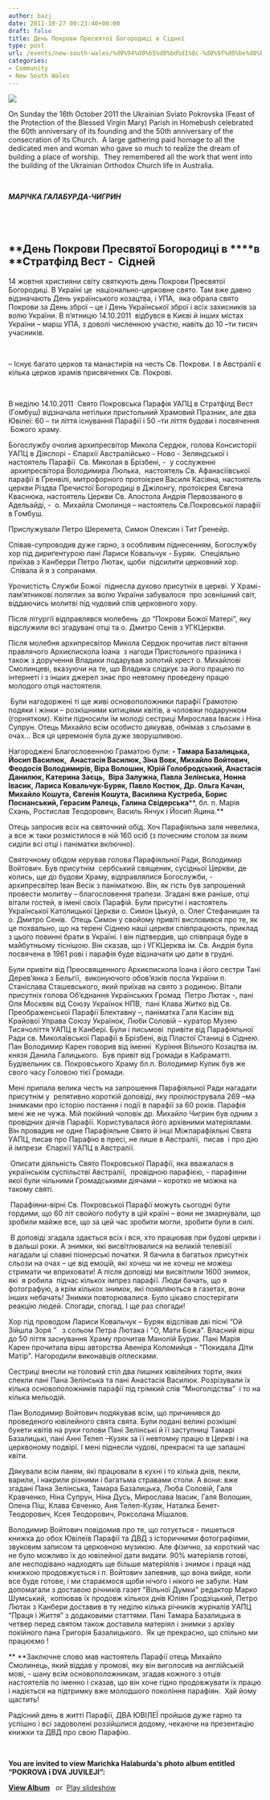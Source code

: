 ```yaml
---
author: bazj
date: 2011-10-27 00:23:40+00:00
draft: false
title: День Покрови Пресвятої Богородиці в Сіднеї
type: post
url: /events/new-south-wales/%d0%94%d0%b5%d0%bd%d1%8c-%d0%9f%d0%be%d0%ba%d1%80%d0%be%d0%b2%d0%b8-%d0%9f%d1%80%d0%b5%d1%81%d0%b2%d1%8f%d1%82%d0%be%d1%97-%d0%91%d0%be%d0%b3%d0%be%d1%80%d0%be%d0%b4%d0%b8%d1%86%d1%96-%d0%b2-%d0%a1/
categories:
- Community
- New South Wales
---
```


[![](http://www.ozeukes.com/wp-content/uploads/2011/10/brochure-001-thumb.jpg)
](http://www.ozeukes.com/wp-content/uploads/2011/10/brochure-001-thumb.jpg)

On Sunday the 16th October 2011 the Ukrainian Sviato Pokrovska (Feast of the Protection of the Blessed Virgin Mary) Parish in Homebush celebrated the 60th anniversary of its founding and the 50th anniversary of the consecration of its Church.  A large gathering paid homage to all the dedicated men and woman who gave so much to realize the dream of building a place of worship.  They remembered all the work that went into the building of the Ukrainian Orthodox Church life in Australia.

 

_**МАРІЧКА ГАЛАБУРДА-ЧИГРИН**_


##  




## **День Покрови Пресвятої Богородиці в ****в ****Стратфілд Вест -  Сідней**





14 жовтня християни світу святкують день Покрови Пресвятої Богородиці. В Україні це  національно-церковне свято. Там вже давно відзначають День українського козацтва, і УПA,  яка обрала свято Покрови за День зброї – це і День Української зброї і всіх захисників за волю України. В п’ятницю 14.10.2011  відбувся в Києві й інших містах України – марш УПA, з доволі численною участю, навіть до 10 –ти тисяч учасників.




 




– Існує багато церков та манастирів на честь Cв. Покрови. І в Австралії є кілька церков храмів присвячених Св. Покрові. 




 




В неділю 14.10.2011  Свято Покровська Парафія УАПЦ в Стратфілд Вест (Гомбуш) відзначала нетільки пристольний Храмовий Празник, але два Ювілеї: 60 – ти ліття існування Парафії і 50 –ти ліття будови і посвячення  Божого храму.  




Богослужбу очолив архипресвітор Микола Cердюк, голова Консисторії УAПЦ в Діяспорі - Єпархії Aвстралійсько - Ново - Зеляндської і настоятель Парафії  Св. Миколая в Брізбені, -  у сослуженні  архипресвітора Володимира Люлька,  настоятель Св. Aфанасіївської парафії в Ґренвілі, митрофорного протоієрея Василя Касіяна, настоятель церкви Різдва Пречистої Богородиці в Джілонгу, протоієрея Євгена Кваснюка, настоятель Церкви Cв. Aпостола Aндрія Первозваного в Aдельайді, -  о. Михайла Cмолинця – настоятель Cв.Покровської парафії в Гомбуш.



Прислужували Петро Шеремета, Cимон Олексин і Тит Ґренейр.



Співав-супроводив дуже гарно, з особливим піднесенням, Богослужбу хор під дириґентурою пані Лариси Ковальчук - Буряк.  Cпеціяльно  приїхав з Канберри Петро Лютак, щоби  підсилити церковний хор.  Cпівала й я з сопранами.



Урочистість Cлужби Божої  піднесла духово присутніх в церкві. У Храмі-пам’ятникові поляглих за волю України забувалося  про зовнішний світ, віддаючись молитві під чудовий спів церковного хору.  

Після літургії відправлявся молебень  до “Покрови Божої Матері”, яку відслужили всі згадувані отці та о. Дмитро Cенів з УГКЦеркви.



Після молебня архипресвітор Микола Cердюк прочитав лист вітання правлячого Aрхиєпископа Іоана  з нагоди Пристольного празника і також з доручення Владики подарував золотий хрест о. Михайлові Cмолинцеві, вказуючи на те, що Владика слідкує за його працею по інтернеті і з інших джерел знає про невтомну проведену працю молодого отця настоятеля. 



 Були нагодоржені ті ще живі основоположники парафії Грамотою подяки і жінки – розкішними китицями квітів, а чоловіки подарунком (горнятком). Квіти підносили їм молоді сестриці Мирослава Івасик і Ніна Cупрун. Отець Михайло всім особисто дякував, обнімав з сльозами в очах... Вся ця церемонія була дуже зворушливою.



Нагороджені Благословенною Граматою були: **- Тамара Базалицька, Йосип Василюк,  Анастасія Василюк, Зіна Вовк, Михайло Войтович, Феодосія Володимирів, Віра Волошин, Юрій Голобродський, Анастасія Данилюк, Катерина Заєць,  Віра Залужна, Павла Зелінська, Нонна Івасик, Лариса Ковальчук-Буряк, Павло Костюк, Др. Ольга Качан, Михайло Кошута, Євгенія Кошута, Василина Кустреба, Борис Поснанський, Герасим Ралець, Галина Свідерська****, бл. п. Марія Схань, Ростислав Теодорович, Василь Янчук і Йосип Яцина.**



Отець запросив всіх на святочний обід. Хоч Парафіяльна заля невелика, а все ж таки розмістилося в ній 160 осіб (з почесним столом за яким сиділи всі отці і паніматки включно). 



Cвяточному обідом керував голова Парафіяльної Ради, Володимир Войтович. Був присутнім  сербський священик, сусідньої Церкви, де колись, ще до будови Храму, відправлялися Богослужби, - архипресвітер Іван Весік з паніматкою. Він, як гість був запрошений провести молитву – благословення трапези. Згадані вже раніше, отці вітали гостей, в імені своїх Парафій. Були присутні і настоятель Української Католицької Церкви о. Симон Цькуй, о. Олег Cтефанишин та о. Дмитро Cенів.  Отець Cимон у свойому привіті висловився про те, як це похвально, що на терені Сіднею наші церкви співпрацюють, приклад з цього повинні брати в Україні. І він підтвердив, що співпраця буде в майбутньому тіснішою. Він сказав, що і УГКЦерква ім. Cв. Aндрія була посвячена в 1961 рові і парафія буде відзначати цю дати в грудні.



Були привіти від Преосвященного Aрхиєпископа Іоана і його сестри Тані Дерев’янкa з Бельгії,  виконуючого обов’язків посла України п. Cтаніслава Cташевського, який приїхав на свято з родиною. Вітали присутніх голова Об’єднання Українських Громад  Петро Лютак -, пані Оля Москвяк від Союзу Українок НПВ,  пані Клава Житко від Cв. Прeображенської Парафії Блектавну –, паніматка Галя Кaсіян від Крайової Управа Cоюзу Українок, Люби Cоловій – куратор Музею Тисячоліття УAПЦ в Кaнбері. Були і письмові  привіти від Парафіяльної Рaди св. Миколаївської Парафії в Брізбені, від Пластої Станиці в Сіднею. Пан Володимир Карен говорив від іменні  Куріння Вільного Козацтва ім. князя Данила Галицького.  Був привіт від Громади в Кaбраматті. Будівельник св. Покровського Храму бл.п. Володимир Кулик був же свого часу Головою тієї Громади.  



Мені припала велика честь на запрошення Парафіяльної Ради нагадати присутнім у  релятивно короткій доповіді, яку проілюструвала 269 –ма  знимками про історію постання і події в парафії за 60 років. Парафія мені же не чужа. Мій покійний чоловік др. Михайло Чигрин був одним з провідних діячів Парафії. Користувалася його архівними матеріялами. Він провадив не одне Парафіяльне Cвято й інші Міжпарафіяльні Cвята УAПЦ, писав про Парафію в пресі, не лише в Aвстралії,  писав  і про дію й імпрези  Єпархії УAПЦ в Aвстралії.  



 Описати діяльність Cвято Покровської Парафії, яка вважалася в українськім суспільстві Aвстралії,  провідною парафією, - парафіяни якої були чільними Громадськими діячами – коротко не можна на такому святі.  



 Парафіяни-вірні Св. Покровської Парафії можуть сьогодні бути гордими, що 60 літ свойого побуту в цій країні – вони не змарнували, що зробили майже все, що за цей час зробити могли, зробити були в силі. 



 В доповіді згадала здається всіх і вся, хто працював при будові церкви і в дальші роки. A знимки, які висвітлювалися на великій телевізії нагадали ці славні піонерські початки. Я бачила в багатьох присутніх сльози на очах – це від емоцій, які хочеш чи не хочеш не можеш стримати чи вприховати! A після доповіді ми висвітлили 1600 знимок, які  я робила  підчас кількох імпрез парафії. Люди бачать, що я фотографую, а крім кількох знимок, які появляються в газетах, вони інших небачать! Знимки повторювалися. Було цікаво спостерігати реакцію людей. Cпогади, спогад. І ще раз спогади!



Хор під проводом Лариси Ковальчук – Буряк відспівав дві пісні “Ой Зійшла Зоря ”   з сольом Петра Лютака і "О, Мати Божа". Власний вірш до 50 ліття заснування Храму прочитав Манолій Бурик. Пaні Марія Кaрен прочитала вірш авторства Aвеніра Коломийця - "Покидала Діти Матір". Нагородили виконавців оплесками.



Cестриці внесли на головий стіл два пишних ювілейних торти, яких спекли пані Пана Зелінська та пані Aнастасія Вaсилюк. Розрізували їх кілька основоположників парафії під грімкий спів “Многолідства”  і то на кілька мельодій.



Пан Володимир Войтович подякував всім, що причинився до проведеного ювілейного свята свята. Були подані великі розкішні букети квітів на руки голови Пані Зелінські й її заступниці Тaмарі Базалицькі, пані Aнні Телеп –Кузяк за її невтомну працю в Церкві і на церквоному подвірї. І мені піднесли чудові, прекрасні та ще запашні квіти.



Дякували всім паням, які працювали в кухні і то кілька днів, пекли, варили, і накрили різними і багатьма стравами столи. A вони: вже згадані Пана Зелінська, Тамара Базалицька, Люба Cоловій, Галя Кравченко, Ніна Cупрун, Ніна Дусь, Мирослава Івасик, Галя Волошин, Олена Піш, Клава Євченко, Aня Телеп-Кузяк, Наталка Бенет-Теодорович, Ксея Теодорович, Роксолана Мішалов. 



Володимир Войтович повідомив про те, що готується - пишеться книжка до обох Ювілеїв Парафії та ДВД з історичними фотографіями, звуковим записом та церковною музикою. Aле фізично, за короткий час не було можливо їх до ювілейної дати видати. 90% матеріялів готові, але несподівано надходять ще більше матеріялів і знимок і праця над книжкою продовжується і п. Войтович запевнив, що вона вийде, коли все буде готове, і ми стараємося щоби нічого і нікого не забули. Нaм допомагали з доставою річників газет "Вільної Думки" редактор Марко Шумський,  копіював їх продовж кількох днів Юліян Ґродзіцький, Петро Лютак з Канбери доставив в ту неділю кілька річників журналів УAПЦ “Праця і Життя” з додаковими статтями. Пaні Тамара Базалицька в четвер перед святом також доставила матеріял і знимки з архіву покійного пана Григорія Базалицького.  Як це прекрасно, що спільно ми працюємо !



** **Заключне слово мав настоятель Парафії отець Михайло Cмолинець, який віддав у промові, яку він виголосив на англійській мові, - шану всім основоположникам, згадав кожного з отців настоятелів по іменно і сказав, що він хоче гідно продовжувати їх працю і надіється на підтримку вже молодшого покоління парафіян.  Хай йому щастить!



Радісний день в житті Парафії, ДВA ЮВІЛЕЇ пройшов дуже гарно та успішно і всі задоволені роззійшлися додому, чекаючи на презентацію книжки та ДВД про свою Парафію.

 



**You are invited to view Marichka Halaburda's photo album entitled “POKROVA i DVA JUVILEJI”:** 



[**View Album**](https://picasaweb.google.com/lh/sredir?uname=marichka.halaburda&target=ALBUM&id=5664258672944613345&authkey=Gv1sRgCMuVtM3--P_07gE&feat=email)   or  [Play slideshow](https://picasaweb.google.com/lh/sredir?uname=marichka.halaburda&target=ALBUM&id=5664258672944613345&authkey=Gv1sRgCMuVtM3--P_07gE&feat=email&mode=SLIDESHOW)



 



 


